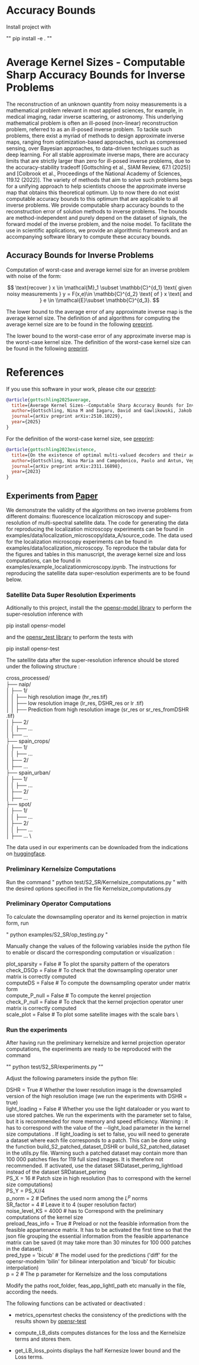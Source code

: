 # Accuracy Bounds

Install project with 

""
pip install -e .
""



# Average Kernel Sizes - Computable Sharp Accuracy Bounds for Inverse Problems

The reconstruction of an unknown quantity from noisy measurements is a mathematical problem relevant in most applied sciences, for example, in medical imaging, radar inverse scattering, or astronomy. This underlying mathematical problem is often an ill-posed (non-linear) reconstruction problem, referred to as an ill-posed inverse problem. To tackle such problems, there exist a myriad of methods to design approximate inverse maps, ranging from optimization-based approaches, such as compressed sensing, over Bayesian approaches, to data-driven techniques such as deep learning. For all stable approximate inverse maps, there are accuracy limits that are strictly larger than zero for ill-posed inverse problems, due to the accuracy-stability tradeoff [Gottschling et al., SIAM Review, 67.1 (2025)] and [Colbrook et al., Proceedings of the National Academy of Sciences, 119.12 (2022)]. The variety of methods that aim to solve such problems begs for a unifying approach to help scientists choose the approximate inverse map that obtains this theoretical optimum. Up to now there do not exist computable accuracy bounds to this optimum that are applicable to all inverse problems. We provide computable sharp accuracy bounds to the reconstruction error of solution methods to inverse problems. The bounds are method-independent and purely depend on the dataset of signals, the forward model of the inverse problem, and the noise model. To facilitate the use in scientific applications, we provide an algorithmic framework and an accompanying software library to compute these accuracy bounds.

## Accuracy Bounds for Inverse Problems


Computation of worst-case and average kernel size for an inverse problem with noise of the form: 

$$
\text{recover } x \in \mathcal{M}_1 \subset \mathbb{C}^{d_1} \text{ given noisy measurements } y = F(x,e)\in \mathbb{C}^{d_2} \text{ of } x  \text{ and }  e \in \\mathcal{E}\subset \mathbb{C}^{d_3}.
$$

The lower bound to the average error of any approximate inverse map is the average kernel size. The definition of and algorithms for computing the average kernel size are to be found in the following [preprint](https://arxiv.org/abs/2510.10229).

The lower bound to the worst-case error of any approximate inverse map is the worst-case kernel size. The definition of the worst-case kernel size can be found in the following [preprint](https://arxiv.org/abs/2311.16898).



# References
If you use this software in your work, please cite our [preprint](https://arxiv.org/abs/2510.10229):

```bibtex
@article{gottschling2025average,
  title={Average Kernel Sizes--Computable Sharp Accuracy Bounds for Inverse Problems},
  author={Gottschling, Nina M and Iagaru, David and Gawlikowski, Jakob and Sgouralis, Ioannis},
  journal={arXiv preprint arXiv:2510.10229},
  year={2025}
}
```

For the definition of the worst-case kernel size, see [preprint](https://arxiv.org/abs/2311.16898):

```bibtex
@article{gottschling2023existence,
  title={On the existence of optimal multi-valued decoders and their accuracy bounds for undersampled inverse problems},
  author={Gottschling, Nina Maria and Campodonico, Paolo and Antun, Vegard and Hansen, Anders C},
  journal={arXiv preprint arXiv:2311.16898},
  year={2023}
}
```

## Experiments from [Paper](https://arxiv.org/abs/2510.10229)

 We demonstrate the validity of the algorithms on two inverse problems from different domains: fluorescence localization microscopy and super-resolution of multi-spectral satellite data. The code for generating the data for reproducing the localization microscopy experiments can be found in examples/data/localization_microscopy/data_A/source_code. The data used for the localization microscopy experiments can be found in examples/data/localization_microscopy. To reproduce the tabular data for the figures and tables in this manuscript, the average kernel size and loss computations, can be found in examples/example_localizationmicroscopy.ipynb. The instructions for reproducing the satellite data super-resolution experiments are to be found below. 

### Satellite Data Super Resolution Experiments

Aditionally to this project, install the the [opensr-model library](https://github.com/ESAOpenSR/opensr-model) to perform the super-resolution inference with

pip install opensr-model

and the [opensr_test library](https://github.com/ESAOpenSR/opensr-test) to perform the tests with 

pip install opensr-test

The satellite data after the super-resolution inference should be stored under the following structure : 

cross_processed/ \
├── naip/ \
│ ├── 1/ \
│ │ ├── high resolution image (hr_res.tif) \
│ │ ├── low resolution image (lr_res, DSHR_res or lr .tif) \
│ │ ├── Prediction from high resolution image (sr_res or sr_res_fromDSHR .tif) \
│ ├── 2/ \
│ │ ├── ... \
│ ├── ... \
├── spain_crops/ \
│ ├── 1/ \
│ │ ├── ... \
│ ├── 2/ \
│ ├── ... \
├── spain_urban/ \
│ ├── 1/ \
│ │ ├── ... \
│ ├── 2/ \
│ ├── ... \
├── spot/ \
│ ├── 1/ \
│ │ ├── ... \
│ ├── 2/ \
│ │ ├── ... \
│ ├── ... \

The data used in our experiments can be downloaded from the indications on [huggingface](https://huggingface.co/datasets/isp-uv-es/opensr-test). 


### Preliminary Kernelsize Computations

Run the command
 " python test/S2_SR/Kernelsize_computations.py "
 with the desired options specified in the file Kernelsize_computations.py 

### Preliminary Operator Computations

To calculate the downsampling operator and its kernel projection in matrix form, run

" python examples/S2_SR/op_testing.py "

Manually change the values of the following variables inside the python file to enable or discard the corresponding computation or visualization : 

plot_sparsity = False # To plot the sparsity pattern of the operators \
check_DSOp = False  # To check that the downsampling operator uner matrix is correctly computed \
computeDS = False # To compute the downsampling operator under matrix form \
compute_P_null = False # To compute the kenrel projection \
check_P_null = False # To check that the kernel projection operator uner matrix is correctly computed\
scale_plot = False # To plot some satellite images with the scale bars \


### Run the experiments

After having run the preliminary kernelsize and kernel projection operator computations, the experiments are ready to be reproduced with the command 

""
python test/S2_SR/experiments.py
""

Adjust the following parameters inside the python file: 

DSHR = True # Whether the lower resolution image is the downsampled version of the high resolution image (we run the experiments with DSHR = true)\
light_loading = False # Whether you use the light dataloader or you want to use stored patches. We run the experiments with the parameter set to false, but it is recommended for more memory and speed efficiency. Warning : it has to correspond with the value of the --light_load parameter in the kernel size computations . If light_loading is set to false, you will need to generate a dataset where each file corresponds to a patch. This can be done using the function build_S2_patched_dataset_DSHR or build_S2_patched_dataset in the utils.py file. Warning such a patched dataset may contain more than 100 000 patches files for 119 full sized images. It is therefore not recommended. If activated, use the dataset SRDataset_perimg_lightload instead of the dataset SRDataset_perimg \
PS_X = 16  # Patch size in high resolution (has to correspond with the kernel size computations) \
PS_Y = PS_X//4 \
p_norm = 2 # Defines the used norm among the $L^p$ norms \
SR_factor = 4 # Leave it to 4 (super resolution factor) \
noise_level_KS = 4000 # has to Correspond with the preliminary computations of the kernel size \
preload_feas_info = True # Preload or not the feasible information from the feasible appartenance matrix. It has to be activated the first time so that the json file grouping the essential information from the feasible appartenance matrix can be saved (it may take more than 30 minutes for 100 000 patches in the dataset). \
pred_type = 'bicub' # The model used for the predictions ('diff' for the opensr-modelm 'bilin' for bilinear interpolation and 'bicub' for bicubic interpolation) \
p = 2 # The p parameter for Kernelsize and the loss computations


Modify the paths root_folder, feas_app_lightl_path etc manually in the file, according the needs.

The following functions can be activated or deactivated : 

- metrics_opensrtest checks the consistency of the predictions with the results shown by [opensr-test](https://github.com/ESAOpenSR/opensr-test)

- compute_LB_dists computes distances for the loss and the Kernelsize terms and stores them.

- get_LB_loss_points displays the half Kernesize lower bound and the Loss terms.


